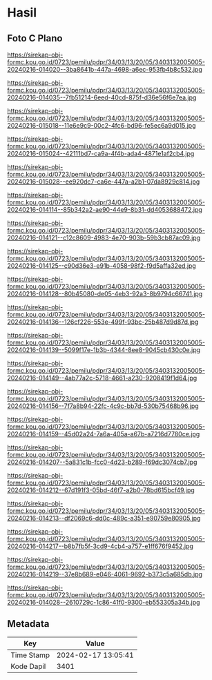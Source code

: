# Hasil

## Foto C Plano

https://sirekap-obj-formc.kpu.go.id/0723/pemilu/pdpr/34/03/13/20/05/3403132005005-20240216-014020--3ba8641b-447a-4698-a6ec-953fb4b8c532.jpg

https://sirekap-obj-formc.kpu.go.id/0723/pemilu/pdpr/34/03/13/20/05/3403132005005-20240216-014035--7fb51214-6eed-40cd-875f-d36e56f6e7ea.jpg

https://sirekap-obj-formc.kpu.go.id/0723/pemilu/pdpr/34/03/13/20/05/3403132005005-20240216-015018--11e6e9c9-00c2-4fc6-bd96-fe5ec6a9d015.jpg

https://sirekap-obj-formc.kpu.go.id/0723/pemilu/pdpr/34/03/13/20/05/3403132005005-20240216-015024--42111bd7-ca9a-4f4b-ada4-4871e1af2cb4.jpg

https://sirekap-obj-formc.kpu.go.id/0723/pemilu/pdpr/34/03/13/20/05/3403132005005-20240216-015028--ee920dc7-ca6e-447a-a2b1-07da8929c814.jpg

https://sirekap-obj-formc.kpu.go.id/0723/pemilu/pdpr/34/03/13/20/05/3403132005005-20240216-014114--85b342a2-ae90-44e9-8b31-dd4053688472.jpg

https://sirekap-obj-formc.kpu.go.id/0723/pemilu/pdpr/34/03/13/20/05/3403132005005-20240216-014121--c12c8609-4983-4e70-903b-59b3cb87ac09.jpg

https://sirekap-obj-formc.kpu.go.id/0723/pemilu/pdpr/34/03/13/20/05/3403132005005-20240216-014125--c90d36e3-e91b-4058-98f2-f9d5affa32ed.jpg

https://sirekap-obj-formc.kpu.go.id/0723/pemilu/pdpr/34/03/13/20/05/3403132005005-20240216-014128--80b45080-de05-4eb3-92a3-8b9794c66741.jpg

https://sirekap-obj-formc.kpu.go.id/0723/pemilu/pdpr/34/03/13/20/05/3403132005005-20240216-014136--126cf226-553e-499f-93bc-25b487d9d87d.jpg

https://sirekap-obj-formc.kpu.go.id/0723/pemilu/pdpr/34/03/13/20/05/3403132005005-20240216-014139--5099f17e-1b3b-4344-8ee8-9045cb430c0e.jpg

https://sirekap-obj-formc.kpu.go.id/0723/pemilu/pdpr/34/03/13/20/05/3403132005005-20240216-014149--4ab77a2c-5718-4661-a230-9208419f1d64.jpg

https://sirekap-obj-formc.kpu.go.id/0723/pemilu/pdpr/34/03/13/20/05/3403132005005-20240216-014156--7f7a8b94-22fc-4c9c-bb7d-530b75468b96.jpg

https://sirekap-obj-formc.kpu.go.id/0723/pemilu/pdpr/34/03/13/20/05/3403132005005-20240216-014159--45d02a24-7a6a-405a-a67b-a7216d7780ce.jpg

https://sirekap-obj-formc.kpu.go.id/0723/pemilu/pdpr/34/03/13/20/05/3403132005005-20240216-014207--5a831c1b-fcc0-4d23-b289-f69dc3074cb7.jpg

https://sirekap-obj-formc.kpu.go.id/0723/pemilu/pdpr/34/03/13/20/05/3403132005005-20240216-014212--67d191f3-05bd-46f7-a2b0-78bd615bcf49.jpg

https://sirekap-obj-formc.kpu.go.id/0723/pemilu/pdpr/34/03/13/20/05/3403132005005-20240216-014213--df2069c6-dd0c-489c-a351-e90759e80905.jpg

https://sirekap-obj-formc.kpu.go.id/0723/pemilu/pdpr/34/03/13/20/05/3403132005005-20240216-014217--b8b7fb5f-3cd9-4cb4-a757-e1ff676f9452.jpg

https://sirekap-obj-formc.kpu.go.id/0723/pemilu/pdpr/34/03/13/20/05/3403132005005-20240216-014219--37e8b689-e046-4061-9692-b373c5a685db.jpg

https://sirekap-obj-formc.kpu.go.id/0723/pemilu/pdpr/34/03/13/20/05/3403132005005-20240216-014028--2610729c-1c86-41f0-9300-eb553305a34b.jpg


## Metadata

| Key        | Value               |
| ---------- | ------------------- |
| Time Stamp | 2024-02-17 13:05:41 |
| Kode Dapil | 3401                |



